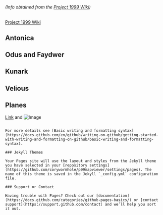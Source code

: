 ###### *(Info obtained from the [Project 1999 Wiki](https:\\wiki.project1999.com))*

<a href="https:\\wiki.project1999.com">Project 1999 Wiki</a>


## Antonica

## Odus and Faydwer

## Kunark

## Velious

## Planes

[Link](url) and ![Image](src)
```

For more details see [Basic writing and formatting syntax](https://docs.github.com/en/github/writing-on-github/getting-started-with-writing-and-formatting-on-github/basic-writing-and-formatting-syntax).

### Jekyll Themes

Your Pages site will use the layout and styles from the Jekyll theme you have selected in your [repository settings](https://github.com/corywormhole/p99mapviewer/settings/pages). The name of this theme is saved in the Jekyll `_config.yml` configuration file.

### Support or Contact

Having trouble with Pages? Check out our [documentation](https://docs.github.com/categories/github-pages-basics/) or [contact support](https://support.github.com/contact) and we’ll help you sort it out.
